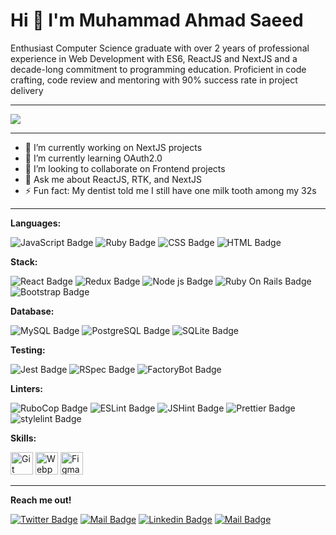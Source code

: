 <h1>Hi 👋  I'm Muhammad Ahmad Saeed</h1>

<p align="left">Enthusiast Computer Science graduate with over 2 years of professional experience in Web Development with ES6, ReactJS and NextJS and a  decade-long commitment to programming education. Proficient in code crafting, code review and mentoring with 90% success rate in project delivery</p>

<hr>
<img src="https://www.wingstechsolutions.com/wp-content/uploads/2022/03/full-stack-development.gif">
<hr>

- 🔭 I’m currently working on NextJS projects
- 🌱 I’m currently learning OAuth2.0
- 👯 I’m looking to collaborate on Frontend projects
- 💬 Ask me about ReactJS, RTK, and NextJS
- ⚡ Fun fact: My dentist told me I still have one milk tooth among my 32s

<hr>

**Languages:**

![JavaScript Badge](https://img.shields.io/badge/JavaScript-323330?style=for-the-badge&logo=javascript&logoColor=white)
![Ruby Badge](https://img.shields.io/badge/Ruby-CC342D?style=for-the-badge&logo=ruby&logoColor=white)
![CSS Badge](https://img.shields.io/badge/CSS-3C99DC?style=for-the-badge&logo=css3&logoColor=white)
![HTML Badge](https://img.shields.io/badge/HTML-593D88?style=for-the-badge&logo=html5&logoColor=white)

**Stack:**

![React Badge](https://img.shields.io/badge/React-CC0000?style=for-the-badge&logo=react&logoColor=61DAFB)
![Redux Badge](https://img.shields.io/badge/Redux-593D88?style=for-the-badge&logo=redux&logoColor=white)
![Node js Badge](https://img.shields.io/badge/Node.js-339933?style=for-the-badge&logo=nodedotjs&logoColor=white)
![Ruby On Rails Badge](https://img.shields.io/badge/Ruby_on_Rails-blue?style=for-the-badge&logo=ruby-on-rails&logoColor=white)
![Bootstrap Badge](https://img.shields.io/badge/Bootstrap-green?style=for-the-badge&logo=bootstrap&logoColor=white)

**Database:**

![MySQL Badge](https://img.shields.io/badge/MySQL-yellow?style=for-the-badge&logo=mysql&logoColor=white)
![PostgreSQL Badge](https://img.shields.io/badge/PostgreSQL-blue?style=for-the-badge&logo=postgresql&logoColor=white)
![SQLite Badge](https://img.shields.io/badge/SQLite-green?style=for-the-badge&logo=sqlite&logoColor=white)

**Testing:**

![Jest Badge](https://img.shields.io/badge/Jest-C21325?style=for-the-badge&logo=jest&logoColor=white)
![RSpec Badge](https://img.shields.io/badge/RSpec-red?style=for-the-badge)
![FactoryBot Badge](https://img.shields.io/badge/FactoryBot-blue?style=for-the-badge)

**Linters:**

![RuboCop Badge](https://img.shields.io/badge/Rubocop-339933?style=for-the-badge)
![ESLint Badge](https://img.shields.io/badge/ESLint-green?style=for-the-badge)
![JSHint Badge](https://img.shields.io/badge/JSHint-yellow?style=for-the-badge)
![Prettier Badge](https://img.shields.io/badge/Prettier-CC0000?style=for-the-badge)
![stylelint Badge](https://img.shields.io/badge/stylelint-blue?style=for-the-badge)

**Skills:**

<a href="https://git-scm.com/" target="_blank" rel="noreferrer"><img src="https://raw.githubusercontent.com/danielcranney/readme-generator/main/public/icons/skills/git-colored.svg" width="36" height="36" alt="Git" /></a>
<a href="https://webpack.js.org/" target="_blank" rel="noreferrer"><img src="https://raw.githubusercontent.com/danielcranney/readme-generator/main/public/icons/skills/webpack-colored.svg" width="36" height="36" alt="Webpack" /></a>
<a href="https://www.figma.com/" target="_blank" rel="noreferrer"><img src="https://raw.githubusercontent.com/danielcranney/readme-generator/main/public/icons/skills/figma-colored.svg" width="36" height="36" alt="Figma" /></a>

<hr>


<b>Reach me out!</b>

[![Twitter Badge](https://img.shields.io/badge/-TWITTER-1ca0f1?style=flat&labelColor=1ca0f1&logo=twitter&logoColor=white&link=https://twitter.com/ehmaddd_pk)](https://twitter.com/ehmaddd_pk) 
[![Mail Badge](https://img.shields.io/badge/-FACEBOOK-e74c3c?style=flat&labelColor=e74c3c&logo=facebook&logoColor=white)](https://www.facebook.com/ehmaddd) 
[![Linkedin Badge](https://img.shields.io/badge/-LINKEDIN-0e76a8?style=flat&labelColor=0e76a8&logo=linkedin&logoColor=white)](https://www.linkedin.com/in/ehmaddd/) [![Mail Badge](https://img.shields.io/badge/-GMAIL-c0392b?style=flat&labelColor=c0392b&logo=gmail&logoColor=white)](mailto:ehmaddd@gmail.com)
